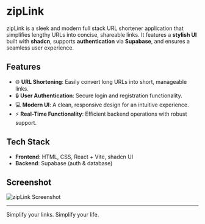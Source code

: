 # zipLink

zipLink is a sleek and modern full stack URL shortener application that simplifies lengthy URLs into concise, shareable links. It features a **stylish UI** built with **shadcn**, supports **authentication** via **Supabase**, and ensures a seamless user experience.

## Features

- 🌐 **URL Shortening**: Easily convert long URLs into short, manageable links.  
- 🔒 **User Authentication**: Secure login and registration functionality.  
- 💻 **Modern UI**: A clean, responsive design for an intuitive experience.  
- ⚡ **Real-Time Functionality**: Efficient backend operations with robust support.

## Tech Stack

- **Frontend**: HTML, CSS, React + Vite, shadcn UI 
- **Backend**: Supabase (auth & database)  

## Screenshot

![zipLink Screenshot]()

---

Simplify your links. Simplify your life. 
